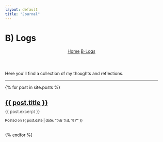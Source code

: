 ```yaml
---
layout: default
title: "Journal"
---
```


# B) Logs

<header>
    <nav>
        <a href="/">Home</a>
        <a href="/blog">B-Logs</a>
      </nav>
</header>

Here you'll find a collection of my thoughts and reflections.

<hr>

<ul style="list-style: none; padding-left: 0;">
  {% for post in site.posts %}
    <li style="margin-bottom: 2rem;">
      <h2 style="margin-bottom: 0.5rem;"><a href="{{ site.baseurl }}{{ post.url }}">{{ post.title }}</a></h2>
      <p style="margin-top: 0; color: #555;">{{ post.excerpt }}</p>
      <small>Posted on {{ post.date | date: "%B %d, %Y" }}</small>
    </li>
  {% endfor %}
</ul>